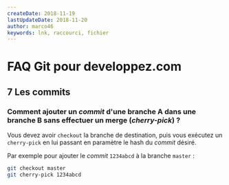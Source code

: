 ```yaml
---
createDate: 2018-11-19
lastUpdateDate: 2018-11-20
author: marco46
keywords: lnk, raccourci, fichier
---
```


# FAQ Git pour developpez.com

## 7 Les commits

### Comment ajouter un *commit* d'une branche A dans une branche B sans effectuer un merge (*cherry-pick*) ?

Vous devez avoir `checkout` la branche de destination, puis vous exécutez un `cherry-pick` en lui passant en paramètre le hash du *commit* désiré.

Par exemple pour ajouter le *commit* `1234abcd` à la branche `master` :

```bash
git checkout master
git cherry-pick 1234abcd
```
